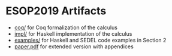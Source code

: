 
# ESOP2019 Artifacts

- [coq/](./coq) for Coq formalization of the calculus
- [impl/](./impl) for Haskell implementation of the calculus
- [examples/](./examples) for Haskell and SEDEL code examples in Section 2
- [paper.pdf](./paper.pdf) for extended version with appendices
